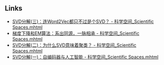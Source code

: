 ## Links
* [SVD分解(三)：连Word2Vec都只不过是个SVD？ - 科学空间_Scientific Spaces.mhtml](https://kexue.fm/archives/4233)
* [梯度下降和EM算法：系出同源，一脉相承 - 科学空间_Scientific Spaces.mhtml](https://kexue.fm/archives/4277)
* [SVD分解(二)：为什么SVD意味着聚类？ - 科学空间_Scientific Spaces.mhtml](https://kexue.fm/archives/4216)
* [SVD分解(一)：自编码器与人工智能 - 科学空间_Scientific Spaces.mhtml](https://spaces.ac.cn/archives/4208)
